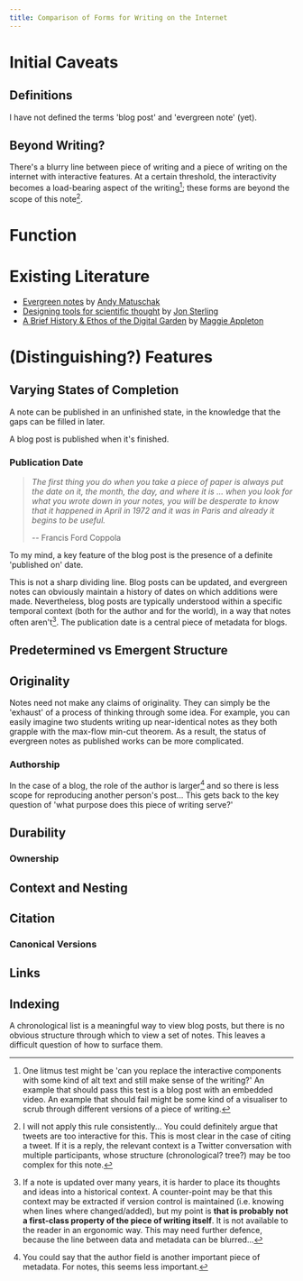 ```yaml
---
title: Comparison of Forms for Writing on the Internet
---
```


# Initial Caveats

## Definitions

I have not defined the terms 'blog post' and 'evergreen note' (yet).

## Beyond Writing?

There's a blurry line between piece of writing and a piece of writing on the internet with interactive features. At a certain threshold, the interactivity becomes a load-bearing aspect of the writing[^alt-text]; these forms are beyond the scope of this note[^twitter-thread].

# Function

# Existing Literature

- [Evergreen notes](https://notes.andymatuschak.org/Evergreen_notes) by [Andy Matuschak](https://andymatuschak.org/)
- [Designing tools for scientific thought](https://www.jonmsterling.com/tfmt-0001.xml) by [Jon Sterling](https://www.jonmsterling.com/)
- [A Brief History & Ethos of the Digital Garden](https://maggieappleton.com/garden-history) by [Maggie Appleton](https://andymatuschak.org/)

# (Distinguishing?) Features

## Varying States of Completion

A note can be published in an unfinished state, in the knowledge that the gaps can be filled in later.

A blog post is published when it's finished.

### Publication Date

> *The first thing you do when you take a piece of paper is always put the date on it, the month, the day, and where it is ... when you look for what you wrote down in your notes, you will be desperate to know that it happened in April in 1972 and it was in Paris and already it begins to be useful.*
> 
> -- Francis Ford Coppola

To my mind, a key feature of the blog post is the presence of a definite 'published on' date. 

This is not a sharp dividing line. Blog posts can be updated, and evergreen notes can obviously maintain a history of dates on which additions were made. Nevertheless, blog posts are typically understood within a specific temporal context (both for the author and for the world), in a way that notes often aren't[^muddied-context]. The publication date is a central piece of metadata for blogs.


## Predetermined vs Emergent Structure

## Originality

Notes need not make any claims of originality. They can simply be the 'exhaust' of a process of thinking through some idea. For example, you can easily imagine two students writing up near-identical notes as they both grapple with the max-flow min-cut theorem. As a result, the status of evergreen notes as published works can be more complicated.

### Authorship

In the case of a blog, the role of the author is larger[^author-metadata] and so there is less scope for reproducing another person's post... This gets back to the key question of 'what purpose does this piece of writing serve?' 

## Durability

### Ownership

## Context and Nesting

## Citation

### Canonical Versions

## Links

## Indexing

A chronological list is a meaningful way to view blog posts, but there is no obvious structure through which to view a set of notes. This leaves a difficult question of how to surface them.


[^alt-text]: One litmus test might be 'can you replace the interactive components with some kind of alt text and still make sense of the writing?' An example that should pass this test is a blog post with an embedded video. An example that should fail might be some kind of a visualiser to scrub through different versions of a piece of writing.

[^twitter-thread]: I will not apply this rule consistently... You could definitely argue that tweets are too interactive for this. This is most clear in the case of citing a tweet. If it is a reply, the relevant context is a Twitter conversation with multiple participants, whose structure (chronological? tree?) may be too complex for this note.

[^muddied-context]: If a note is updated over many years, it is harder to place its thoughts and ideas into a historical context. A counter-point may be that this context may be extracted if version control is maintained (i.e. knowing when lines where changed/added), but my point is **that is probably not a first-class property of the piece of writing itself**. It is not available to the reader in an ergonomic way. This may need further defence, because the line between data and metadata can be blurred...

[^author-metadata]: You could say that the author field is another important piece of metadata. For notes, this seems less important.
